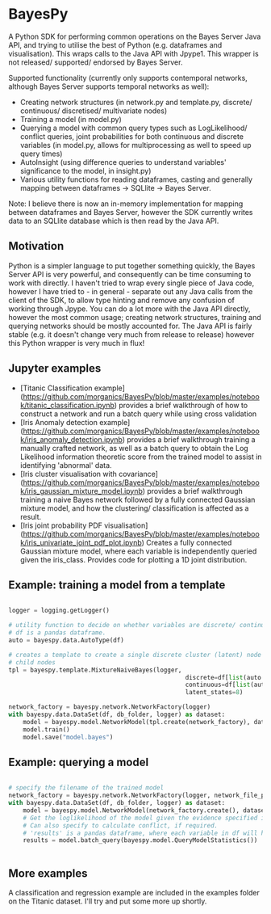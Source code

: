 # BayesPy

A Python SDK for performing common operations on the Bayes Server Java API, and trying to utilise the best of Python (e.g. dataframes and visualisation). This wraps calls to the Java API with Jpype1. This wrapper is not released/ supported/ endorsed by Bayes Server.

Supported functionality (currently only supports contemporal networks, although Bayes Server supports temporal networks as well):

 - Creating network structures (in network.py and template.py, discrete/ continuous/ discretised/ multivariate nodes)
 - Training a model (in model.py)
 - Querying a model with common query types such as LogLikelihood/ conflict queries, joint probabilities for both continuous and discrete variables (in model.py, allows for multiprocessing as well to speed up query times)
 - AutoInsight (using difference queries to understand variables' significance to the model, in insight.py)
 - Various utility functions for reading dataframes, casting and generally mapping between dataframes -> SQLlite -> Bayes Server.
 
Note: I believe there is now an in-memory implementation for mapping between dataframes and Bayes Server, however the SDK currently writes data to an SQLlite database which is then read by the Java API.

## Motivation

Python is a simpler language to put together something quickly, the Bayes Server API is very powerful, and consequently can be time consuming to work with directly. I haven't tried to wrap every single piece of Java code, however I have tried to - in general - separate out any Java calls from the client of the SDK, to allow type hinting and remove any confusion of working through Jpype. You can do a lot more with the Java API directly, however the most common usage; creating network structures, training and querying networks should be mostly accounted for. The Java API is fairly stable (e.g. it doesn't change very much from release to release) however this Python wrapper is very much in flux!

## Jupyter examples

- [Titanic Classification example] (https://github.com/morganics/BayesPy/blob/master/examples/notebook/titanic_classification.ipynb) provides a brief walkthrough of how to construct a network and run a batch query while using cross validation
- [Iris Anomaly detection example] (https://github.com/morganics/BayesPy/blob/master/examples/notebook/iris_anomaly_detection.ipynb) provides a brief walkthrough  training a manually crafted network, as well as a batch query to obtain the Log Likelihood information theoretic score from the trained model to assist in identifying 'abnormal' data.
- [Iris cluster visualisation with covariance] (https://github.com/morganics/BayesPy/blob/master/examples/notebook/iris_gaussian_mixture_model.ipynb) provides a brief walkthrough  training a naive Bayes network followed by a fully connected Gaussian mixture model, and how the clustering/ classification is affected as a result.
- [Iris joint probability PDF visualisation] (https://github.com/morganics/BayesPy/blob/master/examples/notebook/iris_univariate_joint_pdf_plot.ipynb) Creates a fully connected Gaussian mixture model, where each variable is independently queried given the iris_class. Provides code for plotting a 1D joint distribution.

## Example: training a model from a template

``` python

logger = logging.getLogger()

# utility function to decide on whether variables are discrete/ continuous
# df is a pandas dataframe.
auto = bayespy.data.AutoType(df)

# creates a template to create a single discrete cluster (latent) node with edges to independent 
# child nodes
tpl = bayespy.template.MixtureNaiveBayes(logger,
                                                 discrete=df[list(auto.get_discrete_variables())],
                                                 continuous=df[list(auto.get_continuous_variables())],
                                                 latent_states=8)

network_factory = bayespy.network.NetworkFactory(logger)
with bayespy.data.DataSet(df, db_folder, logger) as dataset:
    model = bayespy.model.NetworkModel(tpl.create(network_factory), dataset, logger)
    model.train()
    model.save("model.bayes")
```

## Example: querying a model
``` python

# specify the filename of the trained model
network_factory = bayespy.network.NetworkFactory(logger, network_file_path='model.bayes')
with bayespy.data.DataSet(df, db_folder, logger) as dataset:
    model = bayespy.model.NetworkModel(network_factory.create(), dataset, logger)    
    # Get the loglikelihood of the model given the evidence specified in df (here, using the same data as was trained upon)
    # Can also specify to calculate conflict, if required.
    # 'results' is a pandas dataframe, where each variable in df will have an additional column with a suffix of _loglikelihood.
    results = model.batch_query(bayespy.model.QueryModelStatistics())
        
```    
## More examples

A classification and regression example are included in the examples folder on the Titanic dataset. I'll try and put some more up shortly. 

